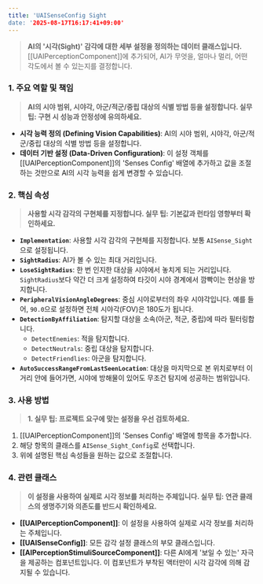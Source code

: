 ```yaml
---
title: 'UAISenseConfig Sight
date: '2025-08-17T16:17:41+09:00'
---
```




> **AI의 '시각(Sight)' 감각에 대한 세부 설정을 정의하는 데이터 클래스입니다.** [[UAIPerceptionComponent]]에 추가되어, AI가 무엇을, 얼마나 멀리, 어떤 각도에서 볼 수 있는지를 결정합니다.

### **1. 주요 역할 및 책임**
> **AI의 시야 범위, 시야각, 아군/적군/중립 대상의 식별 방법 등을 설정합니다. 실무 팁: 구현 시 성능과 안정성에 유의하세요.**
* **시각 능력 정의 (Defining Vision Capabilities)**:
	AI의 시야 범위, 시야각, 아군/적군/중립 대상의 식별 방법 등을 설정합니다.
* **데이터 기반 설정 (Data-Driven Configuration)**:
	이 설정 객체를 [[UAIPerceptionComponent]]의 'Senses Config' 배열에 추가하고 값을 조절하는 것만으로 AI의 시각 능력을 쉽게 변경할 수 있습니다.

### **2. 핵심 속성**
> **사용할 시각 감각의 구현체를 지정합니다. 실무 팁: 기본값과 런타임 영향부터 확인하세요.**
* **`Implementation`**:
	사용할 시각 감각의 구현체를 지정합니다. 보통 `AISense_Sight`으로 설정됩니다.
* **`SightRadius`**:
	AI가 볼 수 있는 최대 거리입니다.
* **`LoseSightRadius`**:
	한 번 인지한 대상을 시야에서 놓치게 되는 거리입니다. `SightRadius`보다 약간 더 크게 설정하여 타깃이 시야 경계에서 깜빡이는 현상을 방지합니다.
* **`PeripheralVisionAngleDegrees`**:
	중심 시야로부터의 좌우 시야각입니다. 예를 들어, `90.0`으로 설정하면 전체 시야각(FOV)은 180도가 됩니다.
* **`DetectionByAffiliation`**:
	탐지할 대상을 소속(아군, 적군, 중립)에 따라 필터링합니다.
    *   `DetectEnemies`:
	적을 탐지합니다.
    *   `DetectNeutrals`:
	중립 대상을 탐지합니다.
    *   `DetectFriendlies`:
	아군을 탐지합니다.
* **`AutoSuccessRangeFromLastSeenLocation`**:
	대상을 마지막으로 본 위치로부터 이 거리 안에 들어가면, 시야에 방해물이 있어도 무조건 탐지에 성공하는 범위입니다.

### **3. 사용 방법**
> **1. 실무 팁: 프로젝트 요구에 맞는 설정을 우선 검토하세요.**
1.  [[UAIPerceptionComponent]]의 'Senses Config' 배열에 항목을 추가합니다.
2.  해당 항목의 클래스를 `AISense_Sight_Config`로 선택합니다.
3.  위에 설명된 핵심 속성들을 원하는 값으로 조절합니다.

### **4. 관련 클래스**
> **이 설정을 사용하여 실제로 시각 정보를 처리하는 주체입니다. 실무 팁: 연관 클래스의 생명주기와 의존도를 반드시 확인하세요.**
* **[[UAIPerceptionComponent]]**:
	이 설정을 사용하여 실제로 시각 정보를 처리하는 주체입니다.
* **[[UAISenseConfig]]**:
	모든 감각 설정 클래스의 부모 클래스입니다.
* **[[AIPerceptionStimuliSourceComponent]]**:
	다른 AI에게 '보일 수 있는' 자극을 제공하는 컴포넌트입니다. 이 컴포넌트가 부착된 액터만이 시각 감각에 의해 감지될 수 있습니다.
